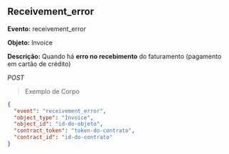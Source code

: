 ## Receivement_error

<strong>Evento:</strong> receivement_error

<strong>Objeto:</strong> Invoice

<strong>Descrição:</strong>
Quando há <strong>erro no recebimento</strong> do faturamento (pagamento em cartão de crédito)

<div class="api-endpoint">
  <div class="endpoint-data">
      <i class="label label-get">POST</i>
  </div>
</div>


> Exemplo de Corpo

```json
{
  "event": "receivement_error",
  "object_type": "Invoice",
  "object_id": "id-do-objeto",
  "contract_token": "token-do-contrato",
  "contract_id": "id-do-contrato"
}
```

